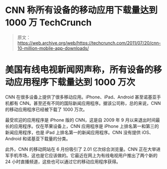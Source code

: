 # CNN 称所有设备的移动应用下载量达到 1000 万 TechCrunch

> 原文：<https://web.archive.org/web/https://techcrunch.com/2011/07/20/cnn-10-million-mobile-app-downloads/>

# 美国有线电视新闻网声称，所有设备的移动应用程序下载量达到 1000 万次

CNN 在很多设备上提供了很多移动应用。iPhone、iPad、Android 甚至诺基亚手机都有 CNN。甚至还有不同的国际新闻应用程序。据该公司称，总的来说，CNN 的移动应用程序已经被下载了 1000 万次。

最受欢迎的应用程序是 iPhone 版的 CNN，这是自 2009 年 9 月以来退出时间最长的应用程序。仅在苹果设备上，CNN 应用程序是 iPhone 上排名第一和第三的新闻应用程序，也是 iPad 上排名第一的新闻应用程序。CNN 没有提供 iOS、Android 和诺基亚下载量的分类。

此外，CNN 的移动网站在 6 月份吸引了 2.01 亿次综合浏览量。CNN 正在大举进军手机市场，这也是它应该做的。它最近在网上为有线电视用户推出了两个新的 24 小时直播频道，这些也可以通过它的移动应用程序获得。